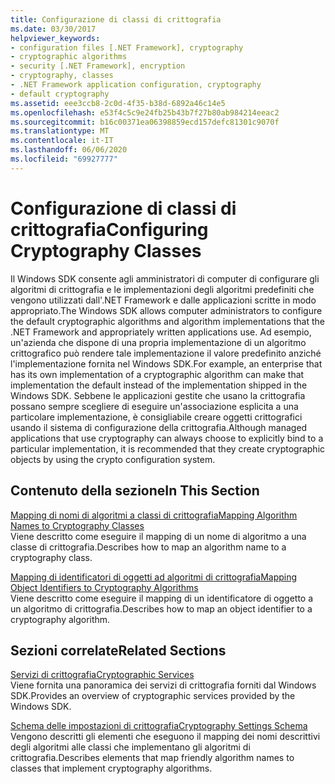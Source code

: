 ```yaml
---
title: Configurazione di classi di crittografia
ms.date: 03/30/2017
helpviewer_keywords:
- configuration files [.NET Framework], cryptography
- cryptographic algorithms
- security [.NET Framework], encryption
- cryptography, classes
- .NET Framework application configuration, cryptography
- default cryptography
ms.assetid: eee3ccb8-2c0d-4f35-b38d-6892a46c14e5
ms.openlocfilehash: e53f4c5c9e24fb25b43b7f27b80ab984214eeac2
ms.sourcegitcommit: b16c00371ea06398859ecd157defc81301c9070f
ms.translationtype: MT
ms.contentlocale: it-IT
ms.lasthandoff: 06/06/2020
ms.locfileid: "69927777"
---
```

# <a name="configuring-cryptography-classes"></a><span data-ttu-id="f2949-102">Configurazione di classi di crittografia</span><span class="sxs-lookup"><span data-stu-id="f2949-102">Configuring Cryptography Classes</span></span>
<span data-ttu-id="f2949-103">Il Windows SDK consente agli amministratori di computer di configurare gli algoritmi di crittografia e le implementazioni degli algoritmi predefiniti che vengono utilizzati dall'.NET Framework e dalle applicazioni scritte in modo appropriato.</span><span class="sxs-lookup"><span data-stu-id="f2949-103">The Windows SDK allows computer administrators to configure the default cryptographic algorithms and algorithm implementations that the .NET Framework and appropriately written applications use.</span></span>  <span data-ttu-id="f2949-104">Ad esempio, un'azienda che dispone di una propria implementazione di un algoritmo crittografico può rendere tale implementazione il valore predefinito anziché l'implementazione fornita nel Windows SDK.</span><span class="sxs-lookup"><span data-stu-id="f2949-104">For example, an enterprise that has its own implementation of a cryptographic algorithm can make that implementation the default instead of the implementation shipped in the Windows SDK.</span></span> <span data-ttu-id="f2949-105">Sebbene le applicazioni gestite che usano la crittografia possano sempre scegliere di eseguire un'associazione esplicita a una particolare implementazione, è consigliabile creare oggetti crittografici usando il sistema di configurazione della crittografia.</span><span class="sxs-lookup"><span data-stu-id="f2949-105">Although managed applications that use cryptography can always choose to explicitly bind to a particular implementation, it is recommended that they create cryptographic objects by using the crypto configuration system.</span></span>  
  
## <a name="in-this-section"></a><span data-ttu-id="f2949-106">Contenuto della sezione</span><span class="sxs-lookup"><span data-stu-id="f2949-106">In This Section</span></span>  
 [<span data-ttu-id="f2949-107">Mapping di nomi di algoritmi a classi di crittografia</span><span class="sxs-lookup"><span data-stu-id="f2949-107">Mapping Algorithm Names to Cryptography Classes</span></span>](map-algorithm-names-to-cryptography-classes.md)  
 <span data-ttu-id="f2949-108">Viene descritto come eseguire il mapping di un nome di algoritmo a una classe di crittografia.</span><span class="sxs-lookup"><span data-stu-id="f2949-108">Describes how to map an algorithm name to a cryptography class.</span></span>  
  
 [<span data-ttu-id="f2949-109">Mapping di identificatori di oggetti ad algoritmi di crittografia</span><span class="sxs-lookup"><span data-stu-id="f2949-109">Mapping Object Identifiers to Cryptography Algorithms</span></span>](map-object-identifiers-to-cryptography-algorithms.md)  
 <span data-ttu-id="f2949-110">Viene descritto come eseguire il mapping di un identificatore di oggetto a un algoritmo di crittografia.</span><span class="sxs-lookup"><span data-stu-id="f2949-110">Describes how to map an object identifier to a cryptography algorithm.</span></span>  
  
## <a name="related-sections"></a><span data-ttu-id="f2949-111">Sezioni correlate</span><span class="sxs-lookup"><span data-stu-id="f2949-111">Related Sections</span></span>  
 [<span data-ttu-id="f2949-112">Servizi di crittografia</span><span class="sxs-lookup"><span data-stu-id="f2949-112">Cryptographic Services</span></span>](../../standard/security/cryptographic-services.md)  
 <span data-ttu-id="f2949-113">Viene fornita una panoramica dei servizi di crittografia forniti dal Windows SDK.</span><span class="sxs-lookup"><span data-stu-id="f2949-113">Provides an overview of cryptographic services provided by the Windows SDK.</span></span>  
  
 [<span data-ttu-id="f2949-114">Schema delle impostazioni di crittografia</span><span class="sxs-lookup"><span data-stu-id="f2949-114">Cryptography Settings Schema</span></span>](./file-schema/cryptography/index.md)  
 <span data-ttu-id="f2949-115">Vengono descritti gli elementi che eseguono il mapping dei nomi descrittivi degli algoritmi alle classi che implementano gli algoritmi di crittografia.</span><span class="sxs-lookup"><span data-stu-id="f2949-115">Describes elements that map friendly algorithm names to classes that implement cryptography algorithms.</span></span>

